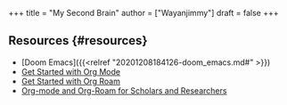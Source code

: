 +++
title = "My Second Brain"
author = ["Wayanjimmy"]
draft = false
+++

## Resources {#resources}

-   [Doom Emacs]({{<relref "20201208184126-doom_emacs.md#" >}})
-   [Get Started with Org Mode](https://youtu.be/SzA2YODtgK4)
-   [Get Started with Org Roam](https://youtu.be/AyhPmypHDEw)
-   [Org-mode and Org-Roam for Scholars and Researchers](https://youtu.be/bTbiC6SamT4)
